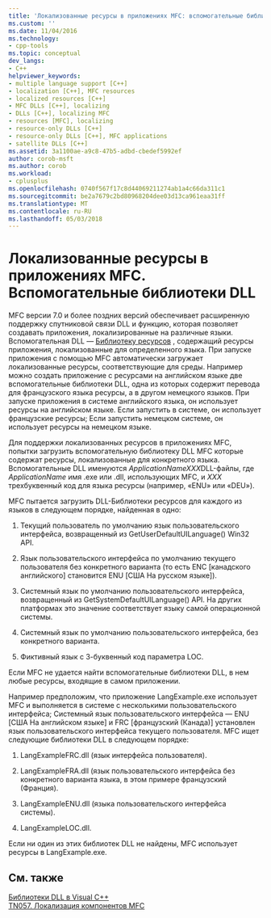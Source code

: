 ```yaml
---
title: 'Локализованные ресурсы в приложениях MFC: вспомогательные библиотеки DLL | Документы Microsoft'
ms.custom: ''
ms.date: 11/04/2016
ms.technology:
- cpp-tools
ms.topic: conceptual
dev_langs:
- C++
helpviewer_keywords:
- multiple language support [C++]
- localization [C++], MFC resources
- localized resources [C++]
- MFC DLLs [C++], localizing
- DLLs [C++], localizing MFC
- resources [MFC], localizing
- resource-only DLLs [C++]
- resource-only DLLs [C++], MFC applications
- satellite DLLs [C++]
ms.assetid: 3a1100ae-a9c8-47b5-adbd-cbedef5992ef
author: corob-msft
ms.author: corob
ms.workload:
- cplusplus
ms.openlocfilehash: 0740f567f17c8d44069211274ab1a4c66da311c1
ms.sourcegitcommit: be2a7679c2bd80968204dee03d13ca961eaa31ff
ms.translationtype: MT
ms.contentlocale: ru-RU
ms.lasthandoff: 05/03/2018
---
```

# <a name="localized-resources-in-mfc-applications-satellite-dlls"></a>Локализованные ресурсы в приложениях MFC. Вспомогательные библиотеки DLL
MFC версии 7.0 и более поздних версий обеспечивает расширенную поддержку спутниковой связи DLL и функцию, которая позволяет создавать приложения, локализированные на различные языки. Вспомогательная DLL — [Библиотеку ресурсов](../build/creating-a-resource-only-dll.md) , содержащий ресурсы приложения, локализованные для определенного языка. При запуске приложения с помощью MFC автоматически загружает локализованные ресурсы, соответствующие для среды. Например можно создать приложение с ресурсами на английском языке две вспомогательные библиотеки DLL, одна из которых содержит перевода для французского языка ресурсы, а в другом немецкого языков. При запуске приложения в системе английского языка, он использует ресурсы на английском языке. Если запустить в системе, он использует французские ресурсы; Если запустить немецком системе, он использует ресурсы на немецком языке.  
  
 Для поддержки локализованных ресурсов в приложениях MFC, попытки загрузить вспомогательную библиотеку DLL MFC которые содержат ресурсы, локализованные для конкретного языка. Вспомогательные DLL именуются *ApplicationNameXXX*DLL-файлы, где *ApplicationName* имя .exe или .dll, использующих MFC, и *XXX* трехбуквенный код для языка ресурсы (например, «ENU» или «DEU»).  
  
 MFC пытается загрузить DLL-Библиотеки ресурсов для каждого из языков в следующем порядке, найденная в одно:  
  
1. Текущий пользователь по умолчанию язык пользовательского интерфейса, возвращенный из GetUserDefaultUILanguage() Win32 API.  
  
2.  Язык пользовательского интерфейса по умолчанию текущего пользователя без конкретного варианта (то есть ENC [канадского английского] становится ENU [США На русском языке]).  
  
3.  Системный язык по умолчанию пользовательского интерфейса, возвращенный из GetSystemDefaultUILanguage() API. На других платформах это значение соответствует языку самой операционной системы.  
  
4.  Системный язык по умолчанию пользовательского интерфейса, без конкретного варианта.  
  
5.  Фиктивный язык с 3-буквенный код параметра LOC.  
  
 Если MFC не удается найти вспомогательные библиотеки DLL, в нем любые ресурсы, входящие в самом приложении.  
  
 Например предположим, что приложение LangExample.exe использует MFC и выполняется в системе с несколькими пользовательского интерфейса; Системный язык пользовательского интерфейса ― ENU [США На английском языке] и FRC [французский (Канада)] установлен язык пользовательского интерфейса текущего пользователя. MFC ищет следующие библиотеки DLL в следующем порядке:  
  
1.  LangExampleFRC.dll (язык интерфейса пользователя).  
  
2.  LangExampleFRA.dll (язык пользовательского интерфейса без конкретного варианта языка, в этом примере французский (Франция).  
  
3.  LangExampleENU.dll (языка пользовательского интерфейса системы).  
  
4.  LangExampleLOC.dll.  
  
 Если ни один из этих библиотек DLL не найдены, MFC использует ресурсы в LangExample.exe.  
  
## <a name="see-also"></a>См. также  
 [Библиотеки DLL в Visual C++](../build/dlls-in-visual-cpp.md)   
 [TN057. Локализация компонентов MFC](../mfc/tn057-localization-of-mfc-components.md)
